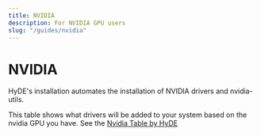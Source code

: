 ```yaml
---
title: NVIDIA
description: For NVIDIA GPU users
slug: "/guides/nvidia"
---
```


# NVIDIA

HyDE's installation automates the installation of NVIDIA drivers and nvidia-utils.

This table shows what drivers will be added to your system based on the nvidia GPU you have.
See the [Nvidia Table by HyDE](https://raw.githubusercontent.com/HyDE-Project/HyDE/refs/heads/master/Scripts/nvidia-db/NVIDIA-TABLE.md)



